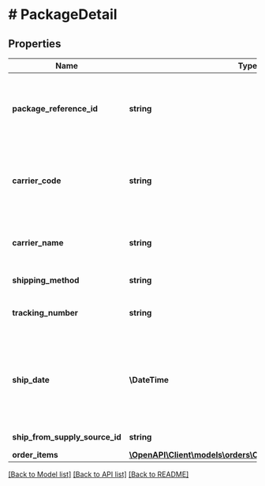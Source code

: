 # # PackageDetail

## Properties

Name | Type | Description | Notes
------------ | ------------- | ------------- | -------------
**package_reference_id** | **string** | A seller-supplied identifier that uniquely identifies a package within the scope of an order. Only positive numeric values are supported. |
**carrier_code** | **string** | Identifies the carrier that will deliver the package. This field is required for all marketplaces. For more information, refer to the [&#x60;CarrierCode&#x60; announcement](https://developer-docs.amazon.com/sp-api/changelog/carriercode-value-required-in-shipment-confirmations-for-br-mx-ca-sg-au-in-jp-marketplaces). |
**carrier_name** | **string** | Carrier Name that will deliver the package. Required when &#x60;carrierCode&#x60; is \&quot;Others\&quot; | [optional]
**shipping_method** | **string** | Ship method to be used for shipping the order. | [optional]
**tracking_number** | **string** | The tracking number used to obtain tracking and delivery information. |
**ship_date** | **\DateTime** | The shipping date for the package. Must be in &lt;a href&#x3D;&#39;https://developer-docs.amazon.com/sp-api/docs/iso-8601&#39;&gt;ISO 8601&lt;/a&gt; date/time format. |
**ship_from_supply_source_id** | **string** | The unique identifier for the supply source. | [optional]
**order_items** | [**\OpenAPI\Client\models\orders\ConfirmShipmentOrderItem[]**](ConfirmShipmentOrderItem.md) | A list of order items. |

[[Back to Model list]](../../README.md#models) [[Back to API list]](../../README.md#endpoints) [[Back to README]](../../README.md)
